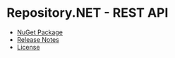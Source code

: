 # Repository.NET - REST API

- [NuGet Package](https://www.nuget.org/packages/Repository.NET-RestApi)
- [Release Notes](https://github.com/skthomasjr/Repository.NET-RestApi/releases)
- [License](LICENSE.md)

